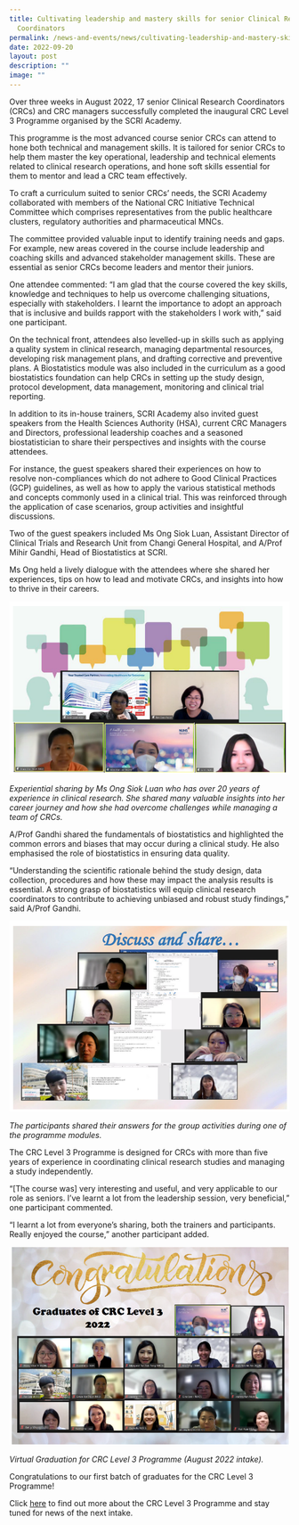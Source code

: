 ```yaml
---
title: Cultivating leadership and mastery skills for senior Clinical Research
  Coordinators
permalink: /news-and-events/news/cultivating-leadership-and-mastery-skills-for-senior-clinical-research/
date: 2022-09-20
layout: post
description: ""
image: ""
---
```

Over three weeks in August 2022, 17 senior Clinical Research Coordinators (CRCs) and CRC managers successfully completed the inaugural CRC Level 3 Programme organised by the SCRI Academy.

This programme is the most advanced course senior CRCs can attend to hone both technical and management skills. It is tailored for senior CRCs to help them master the key operational, leadership and technical elements related to clinical research operations, and hone soft skills essential for them to mentor and lead a CRC team effectively.

To craft a curriculum suited to senior CRCs’ needs, the SCRI Academy collaborated with members of the National CRC Initiative Technical Committee which comprises representatives from the public healthcare clusters, regulatory authorities and pharmaceutical MNCs.

The committee provided valuable input to identify training needs and gaps. For example, new areas covered in the course include leadership and coaching skills and advanced stakeholder management skills. These are essential as senior CRCs become leaders and mentor their juniors.

One attendee commented: “I am glad that the course covered the key skills, knowledge and techniques to help us overcome challenging situations, especially with stakeholders. I learnt the importance to adopt an approach that is inclusive and builds rapport with the stakeholders I work with,” said one participant.

On the technical front, attendees also levelled-up in skills such as applying a quality system in clinical research, managing departmental resources, developing risk management plans, and drafting corrective and preventive plans. A Biostatistics module was also included in the curriculum as a good biostatistics foundation can help CRCs in setting up the study design, protocol development, data management, monitoring and clinical trial reporting.

In addition to its in-house trainers, SCRI Academy also invited guest speakers from the Health Sciences Authority (HSA), current CRC Managers and Directors, professional leadership coaches and a seasoned biostatistician to share their perspectives and insights with the course attendees.

For instance, the guest speakers shared their experiences on how to resolve non-compliances which do not adhere to Good Clinical Practices (GCP) guidelines, as well as how to apply the various statistical methods and concepts commonly used in a clinical trial. This was reinforced through the application of case scenarios, group activities and insightful discussions.

Two of the guest speakers included Ms Ong Siok Luan, Assistant Director of Clinical Trials and Research Unit from Changi General Hospital, and A/Prof Mihir Gandhi, Head of Biostatistics at SCRI. 

Ms Ong held a lively dialogue with the attendees where she shared her experiences, tips on how to lead and motivate CRCs, and insights into how to thrive in their careers.

![](/images/Resources/News/2023/pic_1_clm.png)

_Experiential sharing by Ms Ong Siok Luan who has over 20 years of experience in clinical research. She shared many valuable insights into her career journey and how she had overcome challenges while managing a team of CRCs._

A/Prof Gandhi shared the fundamentals of biostatistics and highlighted the common errors and biases that may occur during a clinical study. He also emphasised the role of biostatistics in ensuring data quality.

“Understanding the scientific rationale behind the study design, data collection, procedures and how these may impact the analysis results is essential. A strong grasp of biostatistics will equip clinical research coordinators to contribute to achieving unbiased and robust study findings,” said A/Prof Gandhi.

![](/images/Resources/News/2023/pic_2_clm.png)

_The participants shared their answers for the group activities during one of the programme modules._

The CRC Level 3 Programme is designed for CRCs with more than five years of experience in coordinating clinical research studies and managing a study independently.

“\[The course was\] very interesting and useful, and very applicable to our role as seniors. I’ve learnt a lot from the leadership session, very beneficial,” one participant commented.

“I learnt a lot from everyone’s sharing, both the trainers and participants. Really enjoyed the course,” another participant added.

![](/images/Resources/News/2023/pic_3_clm.png)

_Virtual Graduation for CRC Level 3 Programme (August 2022 intake)._

Congratulations to our first batch of graduates for the CRC Level 3 Programme!

Click [here](https://for.sg/courses-level-3-register) to find out more about the CRC Level 3 Programme and stay tuned for news of the next intake.